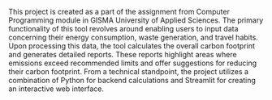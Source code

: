 This project is created as a part of the assignment from Computer Programming module in GISMA University of Applied Sciences. The primary functionality of this tool revolves around enabling users to input data concerning their energy consumption, waste generation, and travel habits. Upon processing this data, the tool calculates the overall carbon footprint and generates detailed reports. These reports highlight areas where emissions exceed recommended limits and offer suggestions for reducing their carbon footprint. From a technical standpoint, the project utilizes a combination of Python for backend calculations and Streamlit for creating an interactive web interface.
